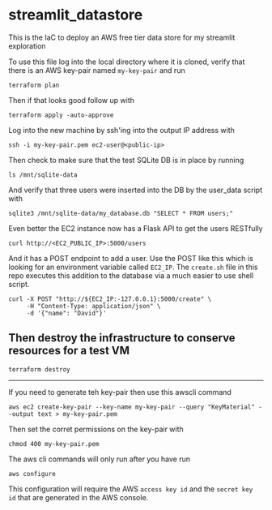# streamlit_datastore
This is the IaC to deploy an AWS free tier data store for my streamlit exploration

To use this file log into the local directory where it is cloned, verify that there is an AWS key-pair named `my-key-pair` and run
```
terraform plan
```
Then if that looks good follow up with
```
terraform apply -auto-approve
```
Log into the new machine by ssh'ing into the output IP address with
```
ssh -i my-key-pair.pem ec2-user@<public-ip>
```
Then check to make sure that the test SQLite DB is in place by running
```
ls /mnt/sqlite-data
```
And verify that three users were inserted into the DB by the user_data script with
```
sqlite3 /mnt/sqlite-data/my_database.db "SELECT * FROM users;"
```
Even better the EC2 instance now has a Flask API to get the users RESTfully
```
curl http://<EC2_PUBLIC_IP>:5000/users
```
And it has a POST endpoint to add a user. Use the POST like this which is looking for an environment variable called `EC2_IP`. The `create.sh` file in this repo executes this addition to the database via a much easier to use shell script.
```
curl -X POST "http://${EC2_IP:-127.0.0.1}:5000/create" \
     -H "Content-Type: application/json" \
     -d '{"name": "David"}'
```
## Then destroy the infrastructure to conserve resources for a test VM
```
terraform destroy
```
---
If you need to generate teh key-pair then use this awscli command
```
aws ec2 create-key-pair --key-name my-key-pair --query "KeyMaterial" --output text > my-key-pair.pem
```
Then set the corret permissions on the key-pair with
```
chmod 400 my-key-pair.pem
```
The aws cli commands will only run after you have run 
```
aws configure
```
This configuration will require the AWS `access key id` and the `secret key id` that are generated in the AWS console.
